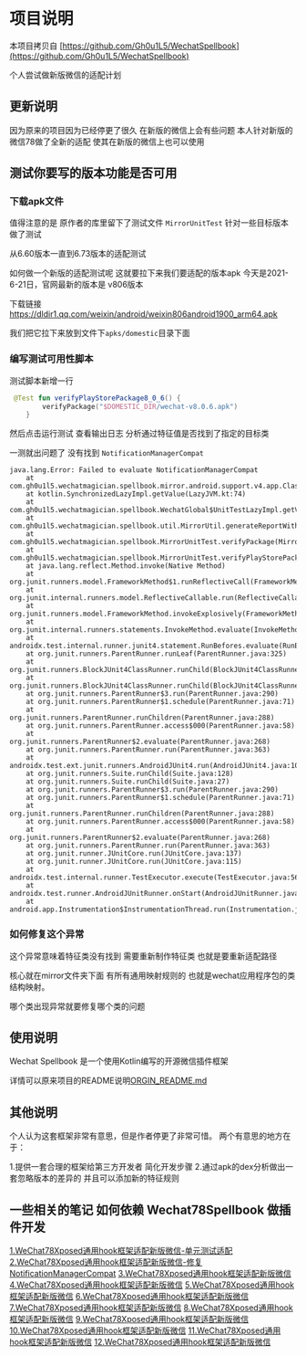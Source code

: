 # 项目说明

本项目拷贝自 [https://github.com/Gh0u1L5/WechatSpellbook](https://github.com/Gh0u1L5/WechatSpellbook)

个人尝试做新版微信的适配计划

## 更新说明

因为原来的项目因为已经停更了很久 在新版的微信上会有些问题
本人针对新版的微信78做了全新的适配 使其在新版的微信上也可以使用


## 测试你要写的版本功能是否可用


### 下载apk文件

值得注意的是 原作者的库里留下了测试文件 `MirrorUnitTest` 针对一些目标版本做了测试

从6.60版本一直到6.73版本的适配测试

如何做一个新版的适配测试呢 这就要拉下来我们要适配的版本apk 今天是2021-6-21日，官网最新的版本是 v806版本 

下载链接 https://dldir1.qq.com/weixin/android/weixin806android1900_arm64.apk

我们把它拉下来放到文件下`apks/domestic`目录下面  

### 编写测试可用性脚本

测试脚本新增一行

```kotlin
 @Test fun verifyPlayStorePackage8_0_6() {
        verifyPackage("$DOMESTIC_DIR/wechat-v8.0.6.apk")
    }
```

然后点击运行测试 查看输出日志 分析通过特征值是否找到了指定的目标类

一测就出问题了 没有找到 `NotificationManagerCompat`

```shell script
java.lang.Error: Failed to evaluate NotificationManagerCompat
	at com.gh0u1l5.wechatmagician.spellbook.mirror.android.support.v4.app.Classes$$special$$inlined$wxLazy$1.invoke(WechatGlobal.kt:112)
	at kotlin.SynchronizedLazyImpl.getValue(LazyJVM.kt:74)
	at com.gh0u1l5.wechatmagician.spellbook.WechatGlobal$UnitTestLazyImpl.getValue(WechatGlobal.kt:138)
	at com.gh0u1l5.wechatmagician.spellbook.util.MirrorUtil.generateReportWithForceEval(MirrorUtil.kt:64)
	at com.gh0u1l5.wechatmagician.spellbook.MirrorUnitTest.verifyPackage(MirrorUnitTest.kt:84)
	at com.gh0u1l5.wechatmagician.spellbook.MirrorUnitTest.verifyPlayStorePackage8_0_6(MirrorUnitTest.kt:152)
	at java.lang.reflect.Method.invoke(Native Method)
	at org.junit.runners.model.FrameworkMethod$1.runReflectiveCall(FrameworkMethod.java:50)
	at org.junit.internal.runners.model.ReflectiveCallable.run(ReflectiveCallable.java:12)
	at org.junit.runners.model.FrameworkMethod.invokeExplosively(FrameworkMethod.java:47)
	at org.junit.internal.runners.statements.InvokeMethod.evaluate(InvokeMethod.java:17)
	at androidx.test.internal.runner.junit4.statement.RunBefores.evaluate(RunBefores.java:80)
	at org.junit.runners.ParentRunner.runLeaf(ParentRunner.java:325)
	at org.junit.runners.BlockJUnit4ClassRunner.runChild(BlockJUnit4ClassRunner.java:78)
	at org.junit.runners.BlockJUnit4ClassRunner.runChild(BlockJUnit4ClassRunner.java:57)
	at org.junit.runners.ParentRunner$3.run(ParentRunner.java:290)
	at org.junit.runners.ParentRunner$1.schedule(ParentRunner.java:71)
	at org.junit.runners.ParentRunner.runChildren(ParentRunner.java:288)
	at org.junit.runners.ParentRunner.access$000(ParentRunner.java:58)
	at org.junit.runners.ParentRunner$2.evaluate(ParentRunner.java:268)
	at org.junit.runners.ParentRunner.run(ParentRunner.java:363)
	at androidx.test.ext.junit.runners.AndroidJUnit4.run(AndroidJUnit4.java:104)
	at org.junit.runners.Suite.runChild(Suite.java:128)
	at org.junit.runners.Suite.runChild(Suite.java:27)
	at org.junit.runners.ParentRunner$3.run(ParentRunner.java:290)
	at org.junit.runners.ParentRunner$1.schedule(ParentRunner.java:71)
	at org.junit.runners.ParentRunner.runChildren(ParentRunner.java:288)
	at org.junit.runners.ParentRunner.access$000(ParentRunner.java:58)
	at org.junit.runners.ParentRunner$2.evaluate(ParentRunner.java:268)
	at org.junit.runners.ParentRunner.run(ParentRunner.java:363)
	at org.junit.runner.JUnitCore.run(JUnitCore.java:137)
	at org.junit.runner.JUnitCore.run(JUnitCore.java:115)
	at androidx.test.internal.runner.TestExecutor.execute(TestExecutor.java:56)
	at androidx.test.runner.AndroidJUnitRunner.onStart(AndroidJUnitRunner.java:388)
	at android.app.Instrumentation$InstrumentationThread.run(Instrumentation.java:2091)
```

### 如何修复这个异常

这个异常意味着特征类没有找到 需要重新制作特征类 也就是要重新适配路径

核心就在mirror文件夹下面 有所有通用映射规则的 也就是wechat应用程序包的类结构映射。

哪个类出现异常就要修复哪个类的问题




## 使用说明

Wechat Spellbook 是一个使用Kotlin编写的开源微信插件框架

详情可以原来项目的README说明[ORGIN_README.md](ORGIN_README.md)

## 其他说明

个人认为这套框架非常有意思，但是作者停更了非常可惜。
两个有意思的地方在于：

1.提供一套合理的框架给第三方开发者 简化开发步骤
2.通过apk的dex分析做出一套忽略版本的差异的 并且可以添加新的特征规则

## 一些相关的笔记 如何依赖 Wechat78Spellbook 做插件开发

[1.WeChat78Xposed通用hook框架适配新版微信-单元测试适配]()
[2.WeChat78Xposed通用hook框架适配新版微信-修复NotificationManagerCompat]()
[3.WeChat78Xposed通用hook框架适配新版微信]()
[4.WeChat78Xposed通用hook框架适配新版微信]()
[5.WeChat78Xposed通用hook框架适配新版微信]()
[6.WeChat78Xposed通用hook框架适配新版微信]()
[7.WeChat78Xposed通用hook框架适配新版微信]()
[8.WeChat78Xposed通用hook框架适配新版微信]()
[9.WeChat78Xposed通用hook框架适配新版微信]()
[10.WeChat78Xposed通用hook框架适配新版微信]()
[11.WeChat78Xposed通用hook框架适配新版微信]()
[12.WeChat78Xposed通用hook框架适配新版微信]()